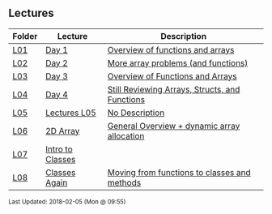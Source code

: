 ## Lectures
| Folder | Lecture | Description|
 | ------------|------------|------------|
 | [L01](https://github.com/rugbyprof/1063-Data-Structures/tree/master/Lectures/L01) | [ Day 1 ](https://github.com/rugbyprof/1063-Data-Structures/tree/master/Lectures/[L01](https://github.com/rugbyprof/1063-Data-Structures/tree/master/Lectures/L01)) | [ Overview of functions and arrays](https://github.com/rugbyprof/1063-Data-Structures/tree/master/Lectures/[L01](https://github.com/rugbyprof/1063-Data-Structures/tree/master/Lectures/L01)) |
 | [L02](https://github.com/rugbyprof/1063-Data-Structures/tree/master/Lectures/L02) | [ Day 2 ](https://github.com/rugbyprof/1063-Data-Structures/tree/master/Lectures/[L02](https://github.com/rugbyprof/1063-Data-Structures/tree/master/Lectures/L02)) | [ More array problems (and functions)](https://github.com/rugbyprof/1063-Data-Structures/tree/master/Lectures/[L02](https://github.com/rugbyprof/1063-Data-Structures/tree/master/Lectures/L02)) |
 | [L03](https://github.com/rugbyprof/1063-Data-Structures/tree/master/Lectures/L03) | [ Day 3 ](https://github.com/rugbyprof/1063-Data-Structures/tree/master/Lectures/[L03](https://github.com/rugbyprof/1063-Data-Structures/tree/master/Lectures/L03)) | [ Overview of Functions and Arrays](https://github.com/rugbyprof/1063-Data-Structures/tree/master/Lectures/[L03](https://github.com/rugbyprof/1063-Data-Structures/tree/master/Lectures/L03)) |
 | [L04](https://github.com/rugbyprof/1063-Data-Structures/tree/master/Lectures/L04) | [ Day 4 ](https://github.com/rugbyprof/1063-Data-Structures/tree/master/Lectures/[L04](https://github.com/rugbyprof/1063-Data-Structures/tree/master/Lectures/L04)) | [ Still Reviewing Arrays, Structs, and Functions](https://github.com/rugbyprof/1063-Data-Structures/tree/master/Lectures/[L04](https://github.com/rugbyprof/1063-Data-Structures/tree/master/Lectures/L04)) |
 | [L05](https://github.com/rugbyprof/1063-Data-Structures/tree/master/Lectures/L05) | [ Lectures L05 ](https://github.com/rugbyprof/1063-Data-Structures/tree/master/Lectures/[L05](https://github.com/rugbyprof/1063-Data-Structures/tree/master/Lectures/L05)) | [ No Description](https://github.com/rugbyprof/1063-Data-Structures/tree/master/Lectures/[L05](https://github.com/rugbyprof/1063-Data-Structures/tree/master/Lectures/L05)) |
 | [L06](https://github.com/rugbyprof/1063-Data-Structures/tree/master/Lectures/L06) | [ 2D Array ](https://github.com/rugbyprof/1063-Data-Structures/tree/master/Lectures/[L06](https://github.com/rugbyprof/1063-Data-Structures/tree/master/Lectures/L06)) | [ General Overview + dynamic array allocation](https://github.com/rugbyprof/1063-Data-Structures/tree/master/Lectures/[L06](https://github.com/rugbyprof/1063-Data-Structures/tree/master/Lectures/L06)) | [L06](https://github.com/rugbyprof/1063-Data-Structures/tree/master/Lectures/[L06](https://github.com/rugbyprof/1063-Data-Structures/tree/master/Lectures/L06)) | [ Single Dimensional](https://github.com/rugbyprof/1063-Data-Structures/tree/master/Lectures/[L06](https://github.com/rugbyprof/1063-Data-Structures/tree/master/Lectures/L06)) | [L06](https://github.com/rugbyprof/1063-Data-Structures/tree/master/Lectures/[L06](https://github.com/rugbyprof/1063-Data-Structures/tree/master/Lectures/L06)) | [ 2 Dimensional](https://github.com/rugbyprof/1063-Data-Structures/tree/master/Lectures/[L06](https://github.com/rugbyprof/1063-Data-Structures/tree/master/Lectures/L06)) |
 | [L07](https://github.com/rugbyprof/1063-Data-Structures/tree/master/Lectures/L07) | [ Intro to Classes](https://github.com/rugbyprof/1063-Data-Structures/tree/master/Lectures/[L07](https://github.com/rugbyprof/1063-Data-Structures/tree/master/Lectures/L07)) |
 | [L08](https://github.com/rugbyprof/1063-Data-Structures/tree/master/Lectures/L08) | [ Classes Again ](https://github.com/rugbyprof/1063-Data-Structures/tree/master/Lectures/[L08](https://github.com/rugbyprof/1063-Data-Structures/tree/master/Lectures/L08)) | [ Moving from functions to classes and methods](https://github.com/rugbyprof/1063-Data-Structures/tree/master/Lectures/[L08](https://github.com/rugbyprof/1063-Data-Structures/tree/master/Lectures/L08)) | [L08](https://github.com/rugbyprof/1063-Data-Structures/tree/master/Lectures/[L08](https://github.com/rugbyprof/1063-Data-Structures/tree/master/Lectures/L08)) | [ Related Repl.it code:](https://github.com/rugbyprof/1063-Data-Structures/tree/master/Lectures/[L08](https://github.com/rugbyprof/1063-Data-Structures/tree/master/Lectures/L08)) | [L08](https://github.com/rugbyprof/1063-Data-Structures/tree/master/Lectures/[L08](https://github.com/rugbyprof/1063-Data-Structures/tree/master/Lectures/L08)) | [ Folders in this lecture:](https://github.com/rugbyprof/1063-Data-Structures/tree/master/Lectures/[L08](https://github.com/rugbyprof/1063-Data-Structures/tree/master/Lectures/L08)) |

<sup>Last Updated: 2018-02-05 (Mon @ 09:55)</sup>